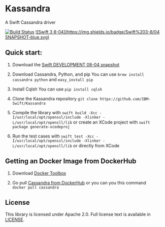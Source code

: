 # Kassandra
A Swift Cassandra driver

[![Build Status](https://travis-ci.com/IBM-Swift/Kassandra.svg?token=NtWCrCZmgqfHWpaxg7qx&branch=travis)](https://travis-ci.com/IBM-Swift/Kassandra) [![Swift 3 8-04](https://img.shields.io/badge/Swift%203-8/04 SNAPSHOT-blue.svg)](https://swift.org/download/#snapshots)


## Quick start:

1. Download the [Swift DEVELOPMENT 08-04 snapshot](https://swift.org/download/#snapshots)

2. Download Cassandra, Python, and pip
  You can use `brew install cassandra python` and `easy_install pip`

3. Install Cqlsh
  You can use `pip install cqlsh`

4. Clone the Kassandra repository
  `git clone https://github.com/IBM-Swift/Kassandra`

5. Compile the library with `swift build -Xcc -I/usr/local/opt/openssl/include -Xlinker -L/usr/local/opt/opensll/lib` or create an XCode project with `swift package generate-xcodeproj`

6. Run the test cases with `swift test -Xcc -I/usr/local/opt/openssl/include -Xlinker -L/usr/local/opt/opensll/lib` or directly from XCode

## Getting an Docker Image from DockerHub

1. Download [Docker Toolbox](https://www.docker.com/products/docker-toolbox)

2. Go pull [Cassandra from DockerHub](https://hub.docker.com/r/library/cassandra/) or you can you this command `docker pull cassandra`


## License

This library is licensed under Apache 2.0. Full license text is available in [LICENSE](LICENSE).
